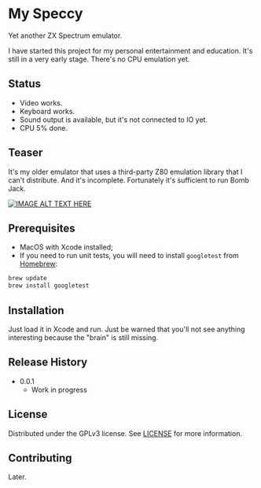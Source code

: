 # My Speccy

Yet another ZX Spectrum emulator.

I have started this project
for my personal entertainment and education. It's still
in a very early stage. There's no CPU emulation yet.

## Status

* Video works.
* Keyboard works.
* Sound output is available, but it's not connected to IO yet.
* CPU 5% done.

## Teaser

It's my older emulator that uses a third-party Z80 emulation library
that I can't distribute. And it's incomplete. Fortunately it's sufficient
to run Bomb Jack.

[![IMAGE ALT TEXT HERE](https://img.youtube.com/vi/JO_Eje0N1tg/0.jpg)](https://www.youtube.com/watch?v=JO_Eje0N1tg)

## Prerequisites

* MacOS with Xcode installed;
* If you need to run unit tests, you will need to install
`googletest` from [Homebrew](https://brew.sh/):

```sh
brew update
brew install googletest
```

## Installation

Just load it in Xcode and run. Just be warned that you'll not see anything interesting
because the "brain" is still missing.

## Release History

* 0.0.1
    * Work in progress

## License

Distributed under the GPLv3 license. See [LICENSE](LICENSE.md)
for more information.

## Contributing

Later.

